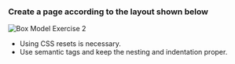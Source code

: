 ### Create a page according to the layout shown below

![Box Model Exercise 2](https://raw.githubusercontent.com/suraj122/AC-STYLE-images/master/box-model/ex-2.png)

- Using CSS resets is necessary.
- Use semantic tags and keep the nesting and indentation proper.

